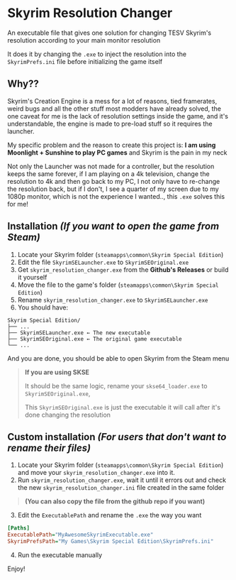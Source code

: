 # Skyrim Resolution Changer

An executable file that gives one solution for changing TESV Skyrim's resolution according to your main monitor
resolution

It does it by changing the `.exe` to inject the resolution into the `SkyrimPrefs.ini` file before initializing the game
itself

## Why??

Skyrim's Creation Engine is a mess for a lot of reasons, tied framerates, weird bugs and all the other stuff most
modders have already solved, the one caveat for me is the lack of resolution settings inside the game, and it's
understandable, the engine is made to pre-load stuff so it requires the launcher.

My specific problem and the reason to create this project is:
**I am using Moonlight + Sunshine to play PC games** and Skyrim is the pain in my neck

Not only the Launcher was not made
for a controller, but the resolution keeps the same forever, if I am playing on a 4k television, change the
resolution to 4k and then go back to my PC, I not only have to re-change the resolution back, but if I don't, I see
a quarter of my screen due to my 1080p monitor, which is not the experience I wanted.., this `.exe` solves this for me!

## Installation ***(If you want to open the game from Steam)***

1. Locate your Skyrim folder (`steamapps\common\Skyrim Special Edition`)
2. Edit the file `SkyrimSELauncher.exe` to `SkyrimSEOriginal.exe`
3. Get `skyrim_resolution_changer.exe` from the **Github's Releases** or build it yourself
4. Move the file to the game's folder (`steamapps\common\Skyrim Special Edition`)
5. Rename `skyrim_resolution_changer.exe` to `SkyrimSELauncher.exe`
6. You should have:
```
Skyrim Special Edition/
├── ...
├── SkyrimSELauncher.exe ← The new executable
├── SkyrimSEOriginal.exe ← The original game executable
└── ...
```

And you are done, you should be able to open Skyrim from the Steam menu


> **If you are using SKSE**
>
> It should be the same logic, rename your `skse64_loader.exe` to `SkyrimSEOriginal.exe`,
> 
> This `SkyrimSEOriginal.exe` is just the executable it will call after it's done changing the resolution

## Custom installation ***(For users that don't want to rename their files)***

1. Locate your Skyrim folder (`steamapps\common\Skyrim Special Edition`) and move your `skyrim_resolution_changer.exe` into it.
2. Run `skyrim_resolution_changer.exe`, wait it until it errors out and check the new `skyrim_resolution_changer.ini` file created in the same folder

> **(You can also copy the file from the github repo if you want)**

3. Edit the `ExecutablePath` and rename the `.exe` the way you want

```ini
[Paths]
ExecutablePath="MyAwesomeSkyrimExecutable.exe"
SkyrimPrefsPath="My Games\Skyrim Special Edition\SkyrimPrefs.ini"
```
4. Run the executable manually

Enjoy!
